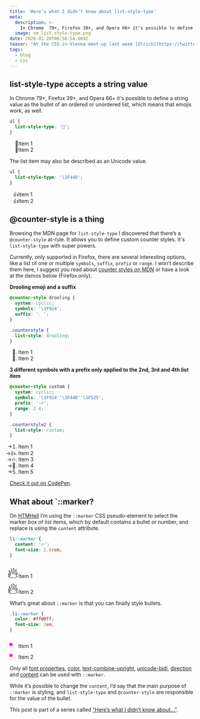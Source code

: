 ```yaml
---
title: 'Here’s what I didn’t know about list-style-type'
meta:
  description: >-
    In Chrome  79+, Firefox 39+, and Opera 66+ it's possible to define a string value as the bullet of an ordered or unordered list.
  image: sm_list-style-type.png
date: 2020-01-28T06:58:54.969Z
teaser: "At the CSS-in-Vienna meet-up last week [Ulrich](https://twitter.com/udobiasch) told me that starting with Chrome 79 it's possible to define a string value for the `list-style-type` property. I was surprised because I thought `::marker` was supposed to solve that. That's why I did some research, here’s what I learned."
tags:
  - blog
  - css
---
```


## list-style-type accepts a string value

In Chrome 79+, Firefox 39+, and Opera 66+ it's possible to define a string value as the bullet of an ordered or unordered list, which means that emojis work, as well.

```css
ul {
  list-style-type: '🐣';
}
```

<ul class="lst-emoji">
  <li>Item 1</li>
  <li>Item 2</li>
</ul>

<style>
.lst-emoji {
  list-style-type: "🐣";
}
</style>

The list item may also be described as an Unicode value.

```css
ul {
  list-style-type: '\1F44D';
}
```

<ul class="lst-unicode">
  <li>Item 1</li>
  <li>Item 2</li>
</ul>

<style>
.lst-unicode {
  list-style-type: "\1F44D";
}
</style>

## @counter-style is a thing

Browsing the MDN page for `list-style-type` I discovered that there’s a `@counter-style` at-rule. It allows you to define custom counter styles. It's `list-style-type` with super powers.

Currently, only supported in Firefox, there are several interesting options, like a list of one or multiple `symbols`, `suffix`, `prefix` or `range`. I won’t describe them here, I suggest you read about [counter styles on MDN](https://developer.mozilla.org/en-US/docs/Web/CSS/@counter-style) or have a look at the demos below (Firefox only).

**Drooling emoji and a suffix**

```css
@counter-style drooling {
  system: cyclic;
  symbols: '\1F924';
  suffix: '. ';
}

.counterstyle {
  list-style: drooling;
}
```

<ul class="lst-drooling">
  <li>Item 1</li>
  <li>Item 2</li>
</ul>

<style>
@counter-style drooling {
  system: cyclic;
  symbols: "\1F924";
  suffix: ". ";
}

.lst-drooling {
  list-style: drooling;
}
</style>

**3 different symbols with a prefix only applied to the 2nd, 3rd and 4th list item**

```css
@counter-style custom {
  system: cyclic;
  symbols: '\1F924''\1F44D''\1F525';
  prefix: '->';
  range: 2 4;
}

.counterstyle2 {
  list-style: custom;
}
```

<ul class="lst-custom">
  <li>Item 1</li>
  <li>Item 2</li>
  <li>Item 3</li>
  <li>Item 4</li>
  <li>Item 5</li>
</ul>

<style>
@counter-style custom {
    system: cyclic;
    symbols: "\1F924" "\1F44D" "\1F525";
    prefix: "->";
    range: 2 4;
}

.lst-custom {
  list-style: custom;
}
</style>

[Check it out on CodePen](https://codepen.io/matuzo/pen/XWJQWPa?editors=1100).

## What about `::marker?

On [HTMHell](https://www.htmhell.dev/15-letter-by-letter/) I’m using the `::marker` CSS pseudo-element to select the marker box of list items, which by default contains a bullet or number, and replace is using the `content` attribute.

```css
li::marker {
  content: '🔥';
  font-size: 2.6rem;
}
```

<ul class="lst-marker">
  <li>Item 1</li>
  <li>Item 2</li>
</ul>

<style>
.lst-marker li::marker{
    content: "🔥";
    font-size: 2.6rem;
}
</style>

What’s great about `::marker` is that you can finally style bullets.

```css
.li::marker {
  color: #ff00ff;
  font-size: 2em;
}
```

<ul class="lst-marker2">
  <li>Item 1</li>
  <li>Item 2</li>
</ul>

<style>
.lst-marker2 li::marker {
    color: #FF00FF;
    font-size: 2em;
}
</style>

Only all [font properties](https://developer.mozilla.org/en-US/docs/Web/CSS/CSS_Fonts), [color](https://developer.mozilla.org/en-US/docs/Web/CSS/color), [text-combine-upright](https://developer.mozilla.org/en-US/docs/Web/CSS/text-combine-upright), [unicode-bidi](https://developer.mozilla.org/en-US/docs/Web/CSS/unicode-bidi), [direction](https://developer.mozilla.org/en-US/docs/Web/CSS/direction) and [content](https://developer.mozilla.org/en-US/docs/Web/CSS/content) can be used with `::marker`.

While it’s possible to change the `content`, I’d say that the main purpose of `::marker` is styling, and `list-style-type` and `@counter-style` are responsible for the value of the bullet.

This post is part of a series called [“Here’s what I didn’t know about…”](/blog/heres-what-i-didnt-know).
